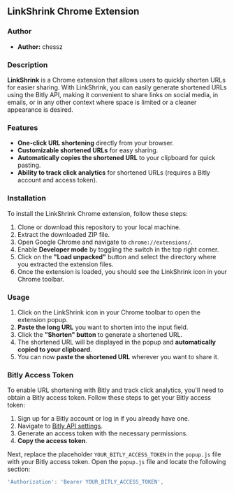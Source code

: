 ## LinkShrink Chrome Extension

### Author
- **Author:** chessz

### Description
**LinkShrink** is a Chrome extension that allows users to quickly shorten URLs for easier sharing. With LinkShrink, you can easily generate shortened URLs using the Bitly API, making it convenient to share links on social media, in emails, or in any other context where space is limited or a cleaner appearance is desired.

### Features
- **One-click URL shortening** directly from your browser.
- **Customizable shortened URLs** for easy sharing.
- **Automatically copies the shortened URL** to your clipboard for quick pasting.
- **Ability to track click analytics** for shortened URLs (requires a Bitly account and access token).

### Installation
To install the LinkShrink Chrome extension, follow these steps:

1. Clone or download this repository to your local machine.
2. Extract the downloaded ZIP file.
3. Open Google Chrome and navigate to `chrome://extensions/`.
4. Enable **Developer mode** by toggling the switch in the top right corner.
5. Click on the **"Load unpacked"** button and select the directory where you extracted the extension files.
6. Once the extension is loaded, you should see the LinkShrink icon in your Chrome toolbar.

### Usage
1. Click on the LinkShrink icon in your Chrome toolbar to open the extension popup.
2. **Paste the long URL** you want to shorten into the input field.
3. Click the **"Shorten" button** to generate a shortened URL.
4. The shortened URL will be displayed in the popup and **automatically copied to your clipboard**.
5. You can now **paste the shortened URL** wherever you want to share it.

### Bitly Access Token
To enable URL shortening with Bitly and track click analytics, you'll need to obtain a Bitly access token. Follow these steps to get your Bitly access token:

1. Sign up for a Bitly account or log in if you already have one.
2. Navigate to [Bitly API settings](https://app.bitly.com/settings/api).
3. Generate an access token with the necessary permissions.
4. **Copy the access token**.

Next, replace the placeholder `YOUR_BITLY_ACCESS_TOKEN` in the `popup.js` file with your Bitly access token. Open the `popup.js` file and locate the following section:

```javascript
'Authorization': 'Bearer YOUR_BITLY_ACCESS_TOKEN',
